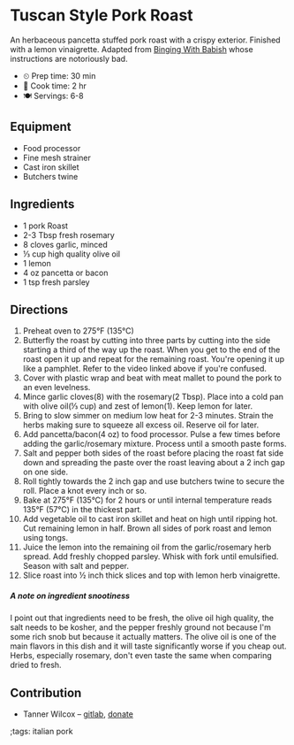# Tuscan Style Pork Roast

An herbaceous pancetta stuffed pork roast with a crispy exterior. Finished with a lemon vinaigrette.
Adapted from [Binging With Babish](https://www.youtube.com/watch?v=AgFaljoriYA) whose instructions are notoriously bad.

- ⏲ Prep time: 30 min
- 🍳 Cook time: 2 hr
- 🍽 Servings: 6-8

## Equipment

- Food processor
- Fine mesh strainer
- Cast iron skillet
- Butchers twine

## Ingredients

- 1 pork Roast
- 2-3 Tbsp fresh rosemary
- 8 cloves garlic, minced
- ⅓ cup high quality olive oil
- 1 lemon
- 4 oz pancetta or bacon
- 1 tsp fresh parsley

## Directions

1. Preheat oven to 275°F (135°C)
2. Butterfly the roast by cutting into three parts by cutting into the side starting a third of the way up the roast. When you get to the end of the roast open it up and repeat for the remaining roast. You're opening it up like a pamphlet. Refer to the video linked above if you're confused.
3. Cover with plastic wrap and beat with meat mallet to pound the pork to an even levelness.
4. Mince garlic cloves(8) with the rosemary(2 Tbsp). Place into a cold pan with olive oil(⅓ cup) and zest of lemon(1). Keep lemon for later.
5. Bring to slow simmer on medium low heat for 2-3 minutes. Strain the herbs making sure to squeeze all excess oil. Reserve oil for later.
6. Add pancetta/bacon(4 oz) to food processor. Pulse a few times before adding the garlic/rosemary mixture. Process until a smooth paste forms.
7. Salt and pepper both sides of the roast before placing the roast fat side down and spreading the paste over the roast leaving about a 2 inch gap on one side.
8. Roll tightly towards the 2 inch gap and use butchers twine to secure the roll. Place a knot every inch or so.
9. Bake at 275°F (135°C) for 2 hours or until internal temperature reads 135°F (57°C) in the thickest part.
10. Add vegetable oil to cast iron skillet and heat on high until ripping hot. Cut remaining lemon in half. Brown all sides of pork roast and lemon using tongs.
11. Juice the lemon into the remaining oil from the garlic/rosemary herb spread. Add freshly chopped parsley. Whisk with fork until emulsified. Season with salt and pepper.
12. Slice roast into ½ inch thick slices and top with lemon herb vinaigrette.

##### A note on ingredient snootiness

I point out that ingredients need to be fresh, the olive oil high quality, the salt needs to be kosher, and the pepper freshly ground not because I'm some rich snob but because it actually matters. The olive oil is one of the main flavors in this dish and it will taste significantly worse if you cheap out. Herbs, especially rosemary, don't even taste the same when comparing dried to fresh.

## Contribution

- Tanner Wilcox – [gitlab](https://git.najer.info/twiclo), [donate](https://twil.cx/donate.txt)

;tags: italian pork
